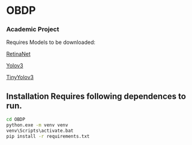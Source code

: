# OBDP 
### Academic Project 

Requires Models to be downloaded:

[RetinaNet](https://github.com/OlafenwaMoses/ImageAI/releases/download/3.0.0-pretrained/retinanet_resnet50_fpn_coco-eeacb38b.pth)

[Yolov3](https://github.com/OlafenwaMoses/ImageAI/releases/download/3.0.0-pretrained/yolov3.pt)

[TinyYolov3](https://github.com/OlafenwaMoses/ImageAI/releases/download/3.0.0-pretrained/tiny-yolov3.pt)

## Installation Requires following dependences to run. 
```sh 
cd OBDP 
python.exe -m venv venv 
venv\Scripts\activate.bat 
pip install -r requirements.txt 
```
